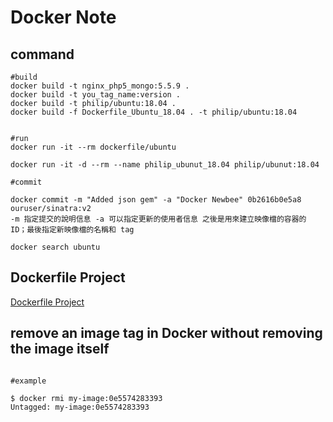 Docker Note
=======




command
----------

```
#build
docker build -t nginx_php5_mongo:5.5.9 .
docker build -t you_tag_name:version .
docker build -t philip/ubuntu:18.04 .
docker build -f Dockerfile_Ubuntu_18.04 . -t philip/ubuntu:18.04


#run
docker run -it --rm dockerfile/ubuntu

docker run -it -d --rm --name philip_ubunut_18.04 philip/ubunut:18.04

#commit

docker commit -m "Added json gem" -a "Docker Newbee" 0b2616b0e5a8 ouruser/sinatra:v2
-m 指定提交的說明信息 -a 可以指定更新的使用者信息 之後是用來建立映像檔的容器的 ID；最後指定新映像檔的名稱和 tag 

docker search ubuntu

```

Dockerfile Project 
----------

[Dockerfile Project](http://dockerfile.github.io/)


remove an image tag in Docker without removing the image itself
----------

```

#example 

$ docker rmi my-image:0e5574283393
Untagged: my-image:0e5574283393

```

